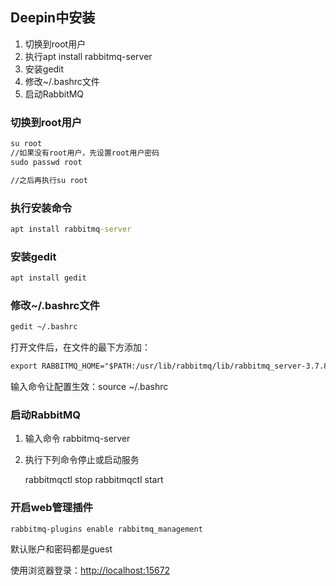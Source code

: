 ## Deepin中安装

1. 切换到root用户
2. 执行apt install rabbitmq-server
3. 安装gedit
4. 修改~/.bashrc文件
5. 启动RabbitMQ

### 切换到root用户

```cmd
su root
//如果没有root用户，先设置root用户密码
sudo passwd root

//之后再执行su root
```

### 执行安装命令

```cmd
apt install rabbitmq-server
```

### 安装gedit

```cmd
apt install gedit
```

### 修改~/.bashrc文件

```cmd
gedit ~/.bashrc
```

打开文件后，在文件的最下方添加：

```txt
export RABBITMQ_HOME="$PATH:/usr/lib/rabbitmq/lib/rabbitmq_server-3.7.8"
```

输入命令让配置生效：source ~/.bashrc

### 启动RabbitMQ

1. 输入命令 rabbitmq-server

2. 执行下列命令停止或启动服务

   rabbitmqctl stop
   rabbitmqctl start

### 开启web管理插件

```cmd
rabbitmq-plugins enable rabbitmq_management
```

默认账户和密码都是guest

使用浏览器登录：[http://localhost:15672](http://localhost:15672/)